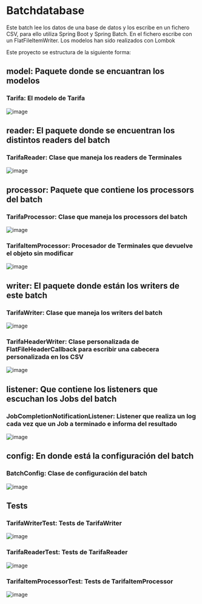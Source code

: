 # Batchdatabase
Este batch lee los datos de una base de datos y los escribe en un fichero CSV, para ello utiliza Spring Boot y Spring Batch.
En el fichero escribe con un FlatFileItemWriter. Los modelos han sido realizados con Lombok

Este proyecto se estructura de la siguiente forma:

## model: Paquete donde se encuantran los modelos

### Tarifa: El modelo de Tarifa

![image](https://github.com/RickDvn/batchdatabase/assets/168721035/3f0bd0f5-d08a-4c3f-b53b-5d580956418d)


## reader: El paquete donde se encuentran los distintos readers del batch

### TarifaReader: Clase que maneja los readers de Terminales

![image](https://github.com/RickDvn/batchdatabase/assets/168721035/467a8887-e45c-4b38-84c8-f4defc57ecef)


## processor: Paquete que contiene los processors del batch

### TarifaProcessor: Clase que maneja los processors del batch

![image](https://github.com/RickDvn/batchdatabase/assets/168721035/b204cbb9-24d2-407e-960d-430590d738e8)

### TarifaItemProcessor: Procesador de Terminales que devuelve el objeto sin modificar

![image](https://github.com/RickDvn/batchdatabase/assets/168721035/470aa649-26b6-4fa1-9437-00484cd61303)


## writer: El paquete donde están los writers de este batch

### TarifaWriter: Clase que maneja los writers del batch

![image](https://github.com/RickDvn/batchdatabase/assets/168721035/323476cc-bdc6-455e-847b-9bb2c9834d00)


### TarifaHeaderWriter: Clase personalizada de FlatFileHeaderCallback para escribir una cabecera personalizada en los CSV

![image](https://github.com/RickDvn/batchdatabase/assets/168721035/59268bd5-81d8-4268-a1c1-6320a1625614)


## listener: Que contiene los listeners que escuchan los Jobs del batch

### JobCompletionNotificationListener: Listener que realiza un log cada vez que un Job a terminado e informa del resultado

![image](https://github.com/RickDvn/batchdatabase/assets/168721035/8e6479b2-a63c-4ac0-a04e-0f9335e6b841)


## config: En donde está la configuración del batch

### BatchConfig: Clase de configuración del batch

![image](https://github.com/RickDvn/batchdatabase/assets/168721035/6361930b-a110-497e-9128-b267b87b4340)

## Tests

### TarifaWriterTest: Tests de TarifaWriter

![image](https://github.com/RickDvn/batchdatabase/assets/168721035/907131a6-27cd-4b7e-b626-7bc15b848d2c)

### TarifaReaderTest: Tests de TarifaReader

![image](https://github.com/RickDvn/batchdatabase/assets/168721035/10821f03-8562-43d7-8e16-89c78a132101)


### TarifaItemProcessorTest: Tests de TarifaItemProcessor

![image](https://github.com/RickDvn/batchdatabase/assets/168721035/9100d4ea-44bf-47f9-bf42-8c6fe3e772e7)
